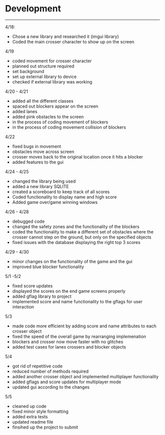 # Development

---

4/18: 

* Chose a new library and researched it (imgui library)
* Coded the main crosser character to show up on the screen 

4/19

* coded movement for crosser character
* planned out structure required 
* set background 
* set up external library to device
* checked if external library was working

4/20 - 4/21

* added all the different classes
* spaced out blockers appear on the screen
* added lanes
* added pink obstacles to the screen
* in the process of coding movement of blockers
* in the process of coding movement collision of blockers

4/22
* fixed bugs in movement
* obstacles move across screen
* crosser moves back to the original location once it 
hits a blocker
* added features to the gui

4/24 - 4/25 
* changed the library being used
* added a new library SQLITE
* created a scoreboard to keep track of all scores
* Coded functionality to display name and high score 
* Added game over/game winning windows

4/26 - 4/28
* debugged code
* changed the safety zones and the functionality 
of the blockers
* coded the functionality to make a different set of 
obstacles where the crosser cannot step on the ground, 
but only on the specified objects
* fixed issues with the database displaying the 
right top 3 scores

4/29 - 4/30
* minor changes on the functionality of the game 
and the gui
* improved blue blocker functionality

5/1 -5/2
* fixed score updates
* displayed the scores on the end game screens properly
* added gflag library to project
* implemented score and name functionality
to the gflags for user interaction

5/3
* made code more efficient by adding
score and name attributes to each crosser
object
* fixed the speed of the overall game
by rearranging implemenation
* blockers and crosser now move faster
with no glitches 
* added test cases for lanes
crossers and blocker objects

5/4
* got rid of repetitive code 
* reduced number of methods required
* added another crosser object and 
implemented multiplayer functionality
* added gflags and score updates for 
multiplayer mode
* updated gui according to the changes

5/5
* cleaned up code
* fixed minor style formatting
* added extra tests
* updated readme file
* finsihed up the project to submit



